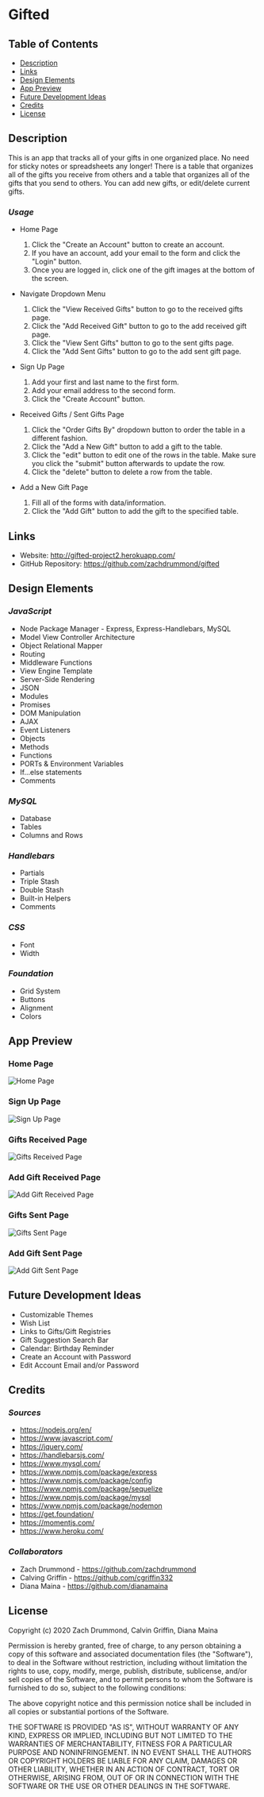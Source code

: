 # Gifted

## Table of Contents

- [Description](#Description)
- [Links](#Links)
- [Design Elements](#Design-Elements)
- [App Preview](#App-Preview)
- [Future Development Ideas](#Future-Development-Ideas)
- [Credits](#Credits)
- [License](#License)

## Description

This is an app that tracks all of your gifts in one organized place. No need for sticky notes or spreadsheets any longer! There is a table that organizes all of the gifts you receive from others and a table that organizes all of the gifts that you send to others. You can add new gifts, or edit/delete current gifts.

### _Usage_

- Home Page

  1. Click the "Create an Account" button to create an account.
  2. If you have an account, add your email to the form and click the "Login" button.
  3. Once you are logged in, click one of the gift images at the bottom of the screen.

- Navigate Dropdown Menu

  1. Click the "View Received Gifts" button to go to the received gifts page.
  2. Click the "Add Received Gift" button to go to the add received gift page.
  3. Click the "View Sent Gifts" button to go to the sent gifts page.
  4. Click the "Add Sent Gifts" button to go to the add sent gift page.

- Sign Up Page

  1. Add your first and last name to the first form.
  2. Add your email address to the second form.
  3. Click the "Create Account" button.

- Received Gifts / Sent Gifts Page

  1. Click the "Order Gifts By" dropdown button to order the table in a different fashion.
  2. Click the "Add a New Gift" button to add a gift to the table.
  3. Click the "edit" button to edit one of the rows in the table. Make sure you click the "submit" button afterwards to update the row.
  4. Click the "delete" button to delete a row from the table.

- Add a New Gift Page
  1. Fill all of the forms with data/information.
  2. Click the "Add Gift" button to add the gift to the specified table.

## Links

- Website: http://gifted-project2.herokuapp.com/
- GitHub Repository: https://github.com/zachdrummond/gifted

## Design Elements

### _JavaScript_

- Node Package Manager - Express, Express-Handlebars, MySQL
- Model View Controller Architecture
- Object Relational Mapper
- Routing
- Middleware Functions
- View Engine Template
- Server-Side Rendering
- JSON
- Modules
- Promises
- DOM Manipulation
- AJAX
- Event Listeners
- Objects
- Methods
- Functions
- PORTs & Environment Variables
- If...else statements
- Comments

### _MySQL_

- Database
- Tables
- Columns and Rows

### _Handlebars_

- Partials
- Triple Stash
- Double Stash
- Built-in Helpers
- Comments

### _CSS_

- Font
- Width

### _Foundation_

- Grid System
- Buttons
- Alignment
- Colors

## App Preview

### Home Page
![Home Page](public/images/LoginPage.png)
### Sign Up Page
![Sign Up Page](public/images/SignUpPage.png)
### Gifts Received Page
![Gifts Received Page](public/images/giftsReceivedPage.png)
### Add Gift Received Page
![Add Gift Received Page](public/images/addReceivedPage.png)
### Gifts Sent Page
![Gifts Sent Page](public/images/sentGiftsPage.png)
### Add Gift Sent Page
![Add Gift Sent Page](public/images/addSentPage.png)

## Future Development Ideas

- Customizable Themes
- Wish List
- Links to Gifts/Gift Registries
- Gift Suggestion Search Bar
- Calendar: Birthday Reminder
- Create an Account with Password
- Edit Account Email and/or Password

## Credits

### _Sources_

- https://nodejs.org/en/
- https://www.javascript.com/
- https://jquery.com/
- https://handlebarsjs.com/
- https://www.mysql.com/
- https://www.npmjs.com/package/express
- https://www.npmjs.com/package/config
- https://www.npmjs.com/package/sequelize
- https://www.npmjs.com/package/mysql
- https://www.npmjs.com/package/nodemon
- https://get.foundation/
- https://momentjs.com/
- https://www.heroku.com/

### _Collaborators_

- Zach Drummond - https://github.com/zachdrummond
- Calving Griffin - https://github.com/cgriffin332
- Diana Maina - https://github.com/dianamaina

## License

Copyright (c) 2020 Zach Drummond, Calvin Griffin, Diana Maina

Permission is hereby granted, free of charge, to any person obtaining a copy
of this software and associated documentation files (the "Software"), to deal
in the Software without restriction, including without limitation the rights
to use, copy, modify, merge, publish, distribute, sublicense, and/or sell
copies of the Software, and to permit persons to whom the Software is
furnished to do so, subject to the following conditions:

The above copyright notice and this permission notice shall be included in all
copies or substantial portions of the Software.

THE SOFTWARE IS PROVIDED "AS IS", WITHOUT WARRANTY OF ANY KIND, EXPRESS OR
IMPLIED, INCLUDING BUT NOT LIMITED TO THE WARRANTIES OF MERCHANTABILITY,
FITNESS FOR A PARTICULAR PURPOSE AND NONINFRINGEMENT. IN NO EVENT SHALL THE
AUTHORS OR COPYRIGHT HOLDERS BE LIABLE FOR ANY CLAIM, DAMAGES OR OTHER
LIABILITY, WHETHER IN AN ACTION OF CONTRACT, TORT OR OTHERWISE, ARISING FROM,
OUT OF OR IN CONNECTION WITH THE SOFTWARE OR THE USE OR OTHER DEALINGS IN THE
SOFTWARE.
